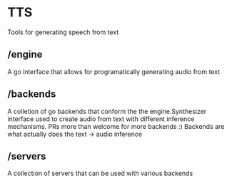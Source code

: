 # TTS

Tools for generating speech from text

## /engine

A go interface that allows for programatically generating audio from text

## /backends

A colletion of go backends that conform the the engine.Synthesizer interface used to create audio from text with different inference mechanisms. PRs more than welcome for more backends :)
Backends are what actually does the text -> audio inference

## /servers

A collection of servers that can be used with various backends
